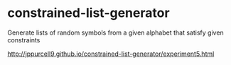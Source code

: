 # constrained-list-generator

Generate lists of random symbols from a given alphabet that satisfy given constraints

http://jppurcell9.github.io/constrained-list-generator/experiment5.html
